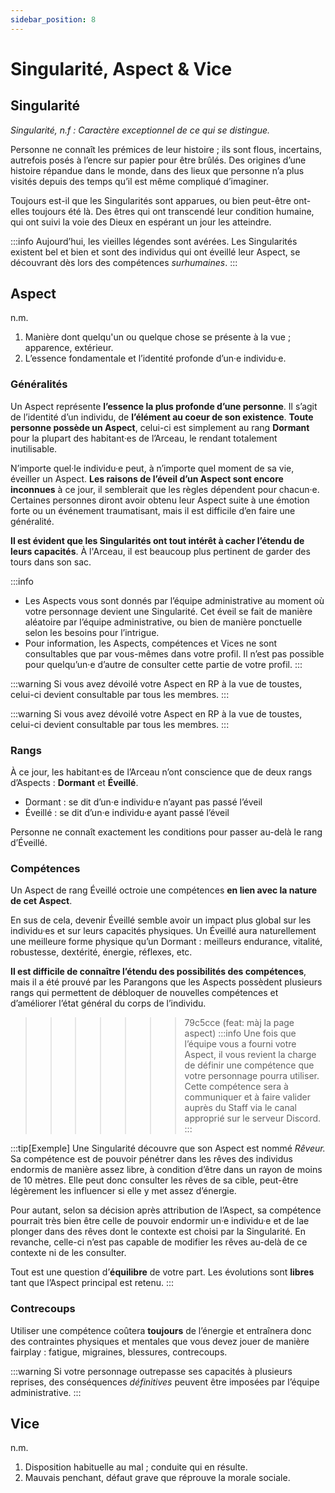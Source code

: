 ```yaml
---
sidebar_position: 8
---
```


# Singularité, Aspect & Vice

## Singularité

*Singularité, n.f : Caractère exceptionnel de ce qui se distingue.*

Personne ne connaît les prémices de leur histoire ; ils sont flous, incertains, autrefois posés à l’encre sur papier pour être brûlés. Des origines d’une histoire répandue dans le monde, dans des lieux que personne n’a plus visités depuis des temps qu’il est même compliqué d’imaginer.

Toujours est-il que les Singularités sont apparues, ou bien peut-être ont-elles toujours été là. Des êtres qui ont transcendé leur condition humaine, qui ont suivi la voie des Dieux en espérant un jour les atteindre.

:::info
Aujourd’hui, les vieilles légendes sont avérées. Les Singularités existent bel et bien et sont des individus qui ont éveillé leur Aspect, se découvrant dès lors des compétences *surhumaines*.
:::

## Aspect

n.m.
1. <span className="italic">Manière dont quelqu'un ou quelque chose se présente à la vue ; apparence, extérieur.</span>
2. <span className="italic">L’essence fondamentale et l’identité profonde d’un·e individu·e.</span>

### Généralités

Un Aspect représente **l’essence la plus profonde d’une personne**. Il s’agit de l’identité d’un individu, de **l’élément au coeur de son existence**. **Toute personne possède un Aspect**, celui-ci est simplement au rang **Dormant** pour la plupart des habitant·es de l’Arceau, le rendant totalement inutilisable.

N’importe quel·le individu·e peut, à n’importe quel moment de sa vie, éveiller un Aspect. **Les raisons de l’éveil d’un Aspect sont encore inconnues** à ce jour, il semblerait que les règles dépendent pour chacun·e. Certaines personnes diront avoir obtenu leur Aspect suite à une émotion forte ou un événement traumatisant, mais il est difficile d’en faire une généralité.

**Il est évident que les Singularités ont tout intérêt à cacher l’étendu de leurs capacités**. À l'Arceau, il est beaucoup plus pertinent de garder des tours dans son sac.

:::info
- Les Aspects vous sont donnés par l’équipe administrative au moment où votre personnage devient une Singularité. Cet éveil se fait de manière aléatoire par l’équipe administrative, ou bien de manière ponctuelle selon les besoins pour l’intrigue.
- Pour information, les Aspects, compétences et Vices ne sont consultables que par vous-mêmes dans votre profil. Il n’est pas possible pour quelqu’un·e d’autre de consulter cette partie de votre profil.
:::

:::warning
Si vous avez dévoilé votre Aspect en RP à la vue de toustes, celui-ci devient consultable par tous les membres.
:::

:::warning
Si vous avez dévoilé votre Aspect en RP à la vue de toustes, celui-ci devient consultable par tous les membres.
:::

### Rangs

À ce jour, les habitant·es de l’Arceau n’ont conscience que de deux rangs d’Aspects : **Dormant** et **Éveillé**.

- Dormant : se dit d’un·e individu·e n’ayant pas passé l’éveil
- Éveillé : se dit d’un·e individu·e ayant passé l’éveil

Personne ne connaît exactement les conditions pour passer au-delà le rang d’Éveillé.

### Compétences

Un Aspect de rang Éveillé octroie une compétences **en lien avec la nature de cet Aspect**.

En sus de cela, devenir Éveillé semble avoir un impact plus global sur les individu·es et sur leurs capacités physiques. Un Éveillé aura naturellement une meilleure forme physique qu’un Dormant : meilleurs endurance, vitalité, robustesse, dextérité, énergie, réflexes, etc.

**Il est difficile de connaître l’étendu des possibilités des compétences**, mais il a été prouvé par les Parangons que les Aspects possèdent plusieurs rangs qui permettent de débloquer de nouvelles compétences et d’améliorer l’état général du corps de l’individu.

>>>>>>> 79c5cce (feat: màj la page aspect)
:::info
Une fois que l’équipe vous a fourni votre Aspect, il vous revient la charge de définir une compétence que votre personnage pourra utiliser. Cette compétence sera à communiquer et à faire valider auprès du Staff via le canal approprié sur le serveur Discord.
:::

:::tip[Exemple]
Une Singularité découvre que son Aspect est nommé *Rêveur.*
Sa compétence est de pouvoir pénétrer dans les rêves des individus endormis de manière assez libre, à condition d’être dans un rayon de moins de 10 mètres. Elle peut donc consulter les rêves de sa cible, peut-être légèrement les influencer si elle y met assez d’énergie.

Pour autant, selon sa décision après attribution de l’Aspect, sa compétence pourrait très bien être celle de pouvoir endormir un·e individu·e et de lae plonger dans des rêves dont le contexte est choisi par la Singularité. En revanche, celle-ci n’est pas capable de modifier les rêves au-delà de ce contexte ni de les consulter.

Tout est une question d’**équilibre** de votre part. Les évolutions sont **libres** tant que l’Aspect principal est retenu.
:::

### Contrecoups

Utiliser une compétence coûtera **toujours** de l’énergie et entraînera donc des contraintes physiques et mentales que vous devez jouer de manière fairplay : fatigue, migraines, blessures, contrecoups.

:::warning
Si votre personnage outrepasse ses capacités à plusieurs reprises, des conséquences *définitives* peuvent être imposées par l’équipe administrative.
:::

## Vice

n.m.
1. <span className="italic">Disposition habituelle au mal ; conduite qui en résulte.</span>
2. <span className="italic">Mauvais penchant, défaut grave que réprouve la morale sociale.</span>